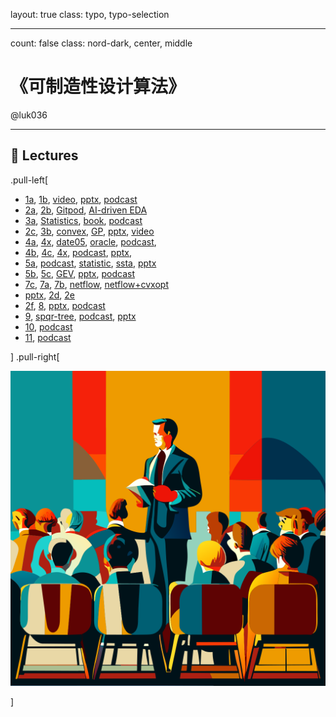 layout: true
class: typo, typo-selection

---

count: false
class: nord-dark, center, middle

# 《可制造性设计算法》

@luk036

---

## 🏫 Lectures

.pull-left[

- [1a](lec00-remark.html), [1b](lec01-remark.html), [video](https://www.bilibili.com/video/BV1b7421f7gA/?share_source=copy_web&vd_source=3fbf79e74a445426f4b573d984f53f4c), [pptx](https://gamma.app/docs/DFM-in-Chip-Design-xo8f3s5ce8n6g9h),
  [podcast](https://www.bilibili.com/video/BV119yWYFEcr/?share_source=copy_web&vd_source=3fbf79e74a445426f4b573d984f53f4c)
- [2a](swdevflow.html), [2b](ai-programming.html), [Gitpod](https://www.bilibili.com/video/BV1QryZYKEf4/?share_source=copy_web&vd_source=3fbf79e74a445426f4b573d984f53f4c), [AI-driven EDA](https://gamma.app/docs/Synopsysai-AI-Driven-EDA-alghbdjebmyy6n2)
- [3a](lec03a-remark.html), [Statistics](https://gamma.app/docs/Correlation-Causality-and-Simpsons-Paradox-in-Statistics-07jtc4jnh8sit9q), [book](https://link.springer.com/book/10.1007/978-1-4842-9063-7),
  [podcast](https://app.letsrecast.ai/r/249cb8a1-f94f-4fdb-983d-4e69fa8fa156)
- [2c](lec02c-remark.html), [3b](lec03b-remark.html), [convex](https://gamma.app/docs/Convex-Optimization-Discovering-the-Power-of-CVXPY-ngln47hbvfis82t),
  [GP](gp.pdf), [pptx](https://gamma.app/docs/Spatial-Correlation-Estimation-in-Semiconductor-Devices-ff9n3uh48l3heql),
  [video](https://www.bilibili.com/video/BV1Mz4y1V7T6/?share_source=copy_web&vd_source=3fbf79e74a445426f4b573d984f53f4c)
- [4a](lec04a-remark.html), [4x](../cvx/cutting_plane.html), [date05](https://stanford.edu/~boyd/papers/pdf/date05.pdf), [oracle](https://gamma.app/docs/The-Ellipsoid-Method-and-Amazing-Oracles-oihpsow1ook9cb4),
  [podcast](https://app.letsrecast.ai/r/970e7478-2d10-4cb0-a6b1-28442f391696),
- [4b](lec04b-remark.html), [4c](lec04c-remark.html), [4x](../cvx/ellipsoid.html),
  [podcast](https://app.letsrecast.ai/r/412aea83-30a4-469d-a7f0-c16b96816bbf),
  [pptx](../tongyi/基于椭球法与仿射算术的鲁棒模拟电路尺寸设计.pptx),
- [5a](lec05a-remark.html), [podcast](https://www.bilibili.com/audio/au4580686?type=1?type=6), [statistic](https://gamma.app/docs/Statistics-and-Its-Application-in-Timing-and-Power-Optimization-5rar8o637gglryu), [ssta](https://gamma.app/docs/Introduction-to-Statistical-Static-Timing-Analysis-oxkleunmkmsnno3),
  [pptx](../tongyi/产量驱动的时钟偏斜调度策略.pptx)
- [5b](lec05b-remark.html), [5c](unimodal.html), [GEV](https://gamma.app/docs/Yield-Driven-Clock-Skew-Scheduling-Based-On-GEV-Distribution-2k74mokw4brla5g),
  [pptx](../tongyi/时序产量驱动的时钟偏斜调度方法.pptx), [podcast](https://www.bilibili.com/audio/au4580695?type=3&spm_id_from=333.999.0.0?type=6)
- [7c](useful_skew.pdf), [7a](../net_optim/quickstart.html), [7b](netflow+cvxopt.html), [netflow](https://gamma.app/docs/Network-Optimization-Quick-Start-skhmzrisroyj0l2), [netflow+cvxopt](https://gamma.app/docs/When-Convex-Optimization-Meets-Network-Flow-jgs2xk07xfctk7u)
- [pptx](https://gamma.app/docs/Multiple-Patterning-Lithography-ihjyz54y8mpewjw), [2d](complexity-remark.html), [2e](algorithm.html)
- [2f](primal_dual.html), [8](lec08-remark.html), [pptx](../tongyi/优化暗场交替相移掩模版图中的相位冲突消除.pptx), [podcast](https://app.letsrecast.ai/r/d754bf6b-98ca-45db-8249-19674cd9cb9c)
- [9](lec09-remark.html), [spqr-tree](https://gamma.app/docs/SPQR-Trees-and-MAX-CUT-Problem-bhbwpqrdxn40aea), [podcast](https://app.letsrecast.ai/r/36a35391-2b29-4034-9e6b-012ac61d4464),
  [pptx](../tongyi/快速无损图形分割方法在版图分解中的应用.pptx)
- [10](../tongyi/多重曝光光刻版图分解与配色方法.pptx), [podcast](https://app.letsrecast.ai/r/adef4f8d-6c69-41cb-8a22-078626ac7093)
- [11](../tongyi/网络流在1D版图设计中的应用.pptx), [podcast](https://app.letsrecast.ai/r/f80eb0b8-fbcf-449c-8e9b-8bff234108f3)

] .pull-right[

![image](figs/lectures.svg)

]
